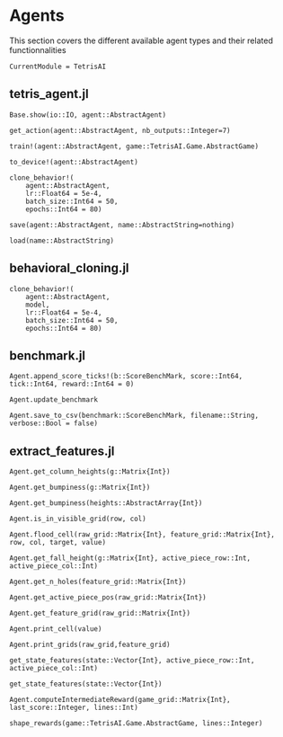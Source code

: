 # Agents
This section covers the different available agent types and their related functionnalities

```@meta
CurrentModule = TetrisAI
```

## tetris_agent.jl
```@docs
Base.show(io::IO, agent::AbstractAgent)
```

```@docs
get_action(agent::AbstractAgent, nb_outputs::Integer=7)
```

```@docs
train!(agent::AbstractAgent, game::TetrisAI.Game.AbstractGame)
```

```@docs
to_device!(agent::AbstractAgent)
```

```@docs
clone_behavior!(
    agent::AbstractAgent, 
    lr::Float64 = 5e-4, 
    batch_size::Int64 = 50, 
    epochs::Int64 = 80)
```

```@docs
save(agent::AbstractAgent, name::AbstractString=nothing)
```

```@docs
load(name::AbstractString)
```

## behavioral_cloning.jl
```@docs
clone_behavior!(
    agent::AbstractAgent,
    model,
    lr::Float64 = 5e-4, 
    batch_size::Int64 = 50, 
    epochs::Int64 = 80)
```

## benchmark.jl

```@docs
Agent.append_score_ticks!(b::ScoreBenchMark, score::Int64, tick::Int64, reward::Int64 = 0)
```

```@docs
Agent.update_benchmark
```

```@docs
Agent.save_to_csv(benchmark::ScoreBenchMark, filename::String, verbose::Bool = false)
```

## extract_features.jl
```@docs
Agent.get_column_heights(g::Matrix{Int})
```

```@docs
Agent.get_bumpiness(g::Matrix{Int})
```

```@docs
Agent.get_bumpiness(heights::AbstractArray{Int})
```

```@docs
Agent.is_in_visible_grid(row, col)
```

```@docs
Agent.flood_cell(raw_grid::Matrix{Int}, feature_grid::Matrix{Int}, row, col, target, value)
```

```@docs
Agent.get_fall_height(g::Matrix{Int}, active_piece_row::Int, active_piece_col::Int)
```

```@docs
Agent.get_n_holes(feature_grid::Matrix{Int})
```

```@docs
Agent.get_active_piece_pos(raw_grid::Matrix{Int})
```

```@docs
Agent.get_feature_grid(raw_grid::Matrix{Int})
```

```@docs
Agent.print_cell(value)
```

```@docs
Agent.print_grids(raw_grid,feature_grid)
```

```@docs
get_state_features(state::Vector{Int}, active_piece_row::Int, active_piece_col::Int)
```

```@docs
get_state_features(state::Vector{Int})
```

```@docs
Agent.computeIntermediateReward(game_grid::Matrix{Int}, last_score::Integer, lines::Int)
```

```@docs
shape_rewards(game::TetrisAI.Game.AbstractGame, lines::Integer)
```



